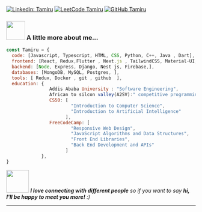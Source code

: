 

[![Linkedin: Tamiru ](https://img.shields.io/badge/-Linkedin-blue?style=flat-square&logo=Linkedin&logoColor=white&link=https://www.linkedin.com/in/tamiru-alemnew/)](https://www.linkedin.com/in/tamiru-alemnew/)
[![LeetCode Tamiru](https://img.shields.io/badge/-Leetcode-FFA500?style=flat&logo=leetcode&logoColor=white)](https://leetcode.com//TamiruAlemnew/)
[![GitHub Tamiru](https://img.shields.io/github/followers/Tamiru-Alemnew?label=follow&style=social)](https://github.com/Tamiru-Alemnew)


### <img src="https://media.giphy.com/media/VgCDAzcKvsR6OM0uWg/giphy.gif" width="50"> A little more about me...  

```javascript
const Tamiru = {
  code: [Javascript, Typescript, HTML, CSS, Python, C++, Java , Dart],
  frontend: [React, Redux,Flutter , Next.js , TailwindCSS, Material-UI, Bootstrap ,Bulma, ],
  backend: [Node, Express, Django, Nest js, Firebase,],
  databases: [MongoDB, MySQL, Postgres, ],
  tools: [ Redux, Docker , git , github  ],
  education: {
                Addis Ababa University : "Software Engineering",
                African to silcon valley(A2SV):" competitive programming",
                CS50: [
                        "Introduction to Computer Science", 
                        "Introduction to Artificial Intelligence"
                      ], 
                FreeCodeCamp: [
                        "Responsive Web Design", 
                        "JavaScript Algorithms and Data Structures", 
                        "Front End Libraries", 
                        "Back End Development and APIs"
                      ]
             },
}
```

<img src="https://media.giphy.com/media/LnQjpWaON8nhr21vNW/giphy.gif" width="60"> <em><b>I love connecting with different people</b> so if you want to say <b>hi, I'll be happy to meet you more!</b> :)</em>

---
